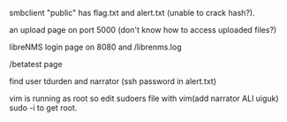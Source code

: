 smbclient "public" has flag.txt and alert.txt (unable to crack hash?).

an upload page on port 5000 (don't know how to access uploaded files?)

libreNMS login page on 8080 and /librenms.log

/betatest page

find user tdurden and narrator (ssh password in alert.txt)

vim is running as root so edit sudoers file with vim(add narrator ALl uiguk)
sudo -i to get root.
